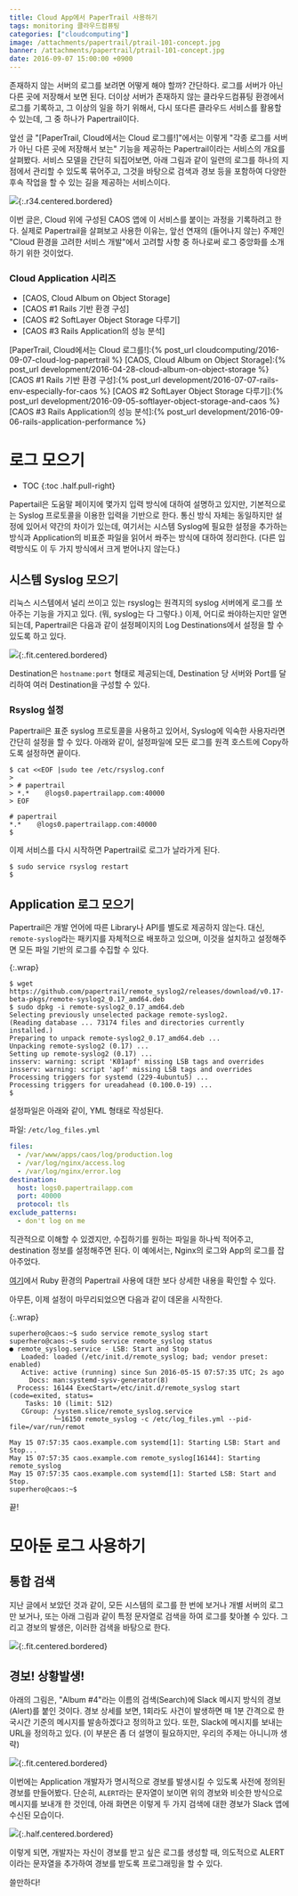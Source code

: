 ```yaml
---
title: Cloud App에서 PaperTrail 사용하기
tags: monitoring 클라우드컴퓨팅
categories: ["cloudcomputing"]
image: /attachments/papertrail/ptrail-101-concept.jpg
banner: /attachments/papertrail/ptrail-101-concept.jpg
date: 2016-09-07 15:00:00 +0900
---
```

존재하지 않는 서버의 로그를 보려면 어떻게 해야 할까? 간단하다. 로그를
서버가 아닌 다른 곳에 저장해서 보면 된다. 더이상 서버가 존재하지 않는
클라우드컴퓨팅 환경에서 로그를 기록하고, 그 이상의 일을 하기 위해서,
다시 또다른 클라우드 서비스를 활용할 수 있는데, 그 중 하나가
Papertrail이다.


앞선 글 "[PaperTrail, Cloud에서는 Cloud 로그를!]"에서는 이렇게 "각종
로그를 서버가 아닌 다른 곳에 저장해서 보는" 기능을 제공하는
Papertrail이라는 서비스의 개요를 살펴봤다.  서비스 모델을 간단히
되집어보면, 아래 그림과 같이 일련의 로그를 하나의 지점에서 관리할 수
있도록 묶어주고, 그것을 바탕으로 검색과 경보 등을 포함하여 다양한 후속
작업을 할 수 있는 길을 제공하는 서비스이다.

![](/attachments/papertrail/ptrail-101-concept.jpg){:.r34.centered.bordered}

이번 글은, Cloud 위에 구성된 CAOS 앱에 이 서비스를 붙이는 과정을
기록하려고 한다. 실제로 Papertrail을 살펴보고 사용한 이유는, 앞선
연재의 (들어나지 않는) 주제인 "Cloud 환경을 고려한 서비스 개발"에서
고려할 사항 중 하나로써 로그 중앙화를 소개하기 위한 것이었다.

### Cloud Application 시리즈

* [CAOS, Cloud Album on Object Storage]
* [CAOS #1 Rails 기반 환경 구성]
* [CAOS #2 SoftLayer Object Storage 다루기]
* [CAOS #3 Rails Application의 성능 분석]

[PaperTrail, Cloud에서는 Cloud 로그를!]:{% post_url cloudcomputing/2016-09-07-cloud-log-papertrail %}
[CAOS, Cloud Album on Object Storage]:{% post_url development/2016-04-28-cloud-album-on-object-storage %}
[CAOS #1 Rails 기반 환경 구성]:{% post_url development/2016-07-07-rails-env-especially-for-caos %}
[CAOS #2 SoftLayer Object Storage 다루기]:{% post_url development/2016-09-05-softlayer-object-storage-and-caos %}
[CAOS #3 Rails Application의 성능 분석]:{% post_url development/2016-09-06-rails-application-performance %}

# 로그 모으기

* TOC
{:toc .half.pull-right}

Papertail은 도움말 페이지에 몇가지 입력 방식에 대하여 설명하고 있지만,
기본적으로는 Syslog 프로토콜을 이용한 입력을 기반으로 한다. 통신 방식
자체는 동일하지만 설정에 있어서 약간의 차이가 있는데, 여기서는 시스템
Syslog에 필요한 설정을 추가하는 방식과 Application의 비표준 파일을
읽어서 쏴주는 방식에 대하여 정리한다. (다른 입력방식도 이 두 가지
방식에서 크게 벋어나지 않는다.)

## 시스템 Syslog 모으기

리눅스 시스템에서 널리 쓰이고 있는 rsyslog는 원격지의 syslog 서버에게
로그를 쏘아주는 기능을 가지고 있다. (뭐, syslog는 다 그렇다.) 이제,
어디로 쏴야하는지만 알면 되는데, Papertrail은 다음과 같이 설정페이지의
Log Destinations에서 설정을 할 수 있도록 하고 있다.

![](/attachments/papertrail/ptrail-405-destinations.png){:.fit.centered.bordered}

Destination은 `hostname:port` 형태로 제공되는데, Destination 당 서버와
Port를 달리하여 여러 Destination을 구성할 수 있다.

### Rsyslog 설정

Papertrail은 표준 syslog 프로토콜을 사용하고 있어서, Syslog에 익숙한
사용자라면 간단히 설정을 할 수 있다. 아래와 같이, 설정파일에 모든 로그를
원격 호스트에 Copy하도록 설정하면 끝이다.

```console
$ cat <<EOF |sudo tee /etc/rsyslog.conf
> 
> # papertrail
> *.*    @logs0.papertrailapp.com:40000
> EOF

# papertrail
*.*    @logs0.papertrailapp.com:40000
$ 
```

이제 서비스를 다시 시작하면 Papertrail로 로그가 날라가게 된다.

```console
$ sudo service rsyslog restart
$ 
```

## Application 로그 모으기

Papertrail은 개발 언어에 따른 Library나 API를 별도로 제공하지 않는다.
대신, `remote-syslog`라는 패키지를 자체적으로 배포하고 있으며, 이것을
설치하고 설정해주면 모든 파일 기반의 로그를 수집할 수 있다.

{:.wrap}
```console
$ wget https://github.com/papertrail/remote_syslog2/releases/download/v0.17-beta-pkgs/remote-syslog2_0.17_amd64.deb
$ sudo dpkg -i remote-syslog2_0.17_amd64.deb 
Selecting previously unselected package remote-syslog2.
(Reading database ... 73174 files and directories currently installed.)
Preparing to unpack remote-syslog2_0.17_amd64.deb ...
Unpacking remote-syslog2 (0.17) ...
Setting up remote-syslog2 (0.17) ...
insserv: warning: script 'K01apf' missing LSB tags and overrides
insserv: warning: script 'apf' missing LSB tags and overrides
Processing triggers for systemd (229-4ubuntu5) ...
Processing triggers for ureadahead (0.100.0-19) ...
$ 
```

설정파일은 아래와 같이, YML 형태로 작성된다.

파일: `/etc/log_files.yml`

```yml
files:
  - /var/www/apps/caos/log/production.log
  - /var/log/nginx/access.log
  - /var/log/nginx/error.log
destination:
  host: logs0.papertrailapp.com
  port: 40000
  protocol: tls
exclude_patterns:
  - don't log on me
```

직관적으로 이해할 수 있겠지만, 수집하기를 원하는 파일을 하나씩 적어주고,
destination 정보를 설정해주면 된다. 이 예에서는, Nginx의 로그와 App의
로그를 잡아주었다.

[여기](http://help.papertrailapp.com/kb/configuration/configuring-centralized-logging-from-ruby-on-rails-apps/)에서 Ruby 환경의 Papertrail 사용에 대한
보다 상세한 내용을 확인할 수 있다.

아무튼, 이제 설정이 마무리되었으면 다음과 같이 데몬을 시작한다.

{:.wrap}
```console
superhero@caos:~$ sudo service remote_syslog start
superhero@caos:~$ sudo service remote_syslog status
● remote_syslog.service - LSB: Start and Stop
   Loaded: loaded (/etc/init.d/remote_syslog; bad; vendor preset: enabled)
   Active: active (running) since Sun 2016-05-15 07:57:35 UTC; 2s ago
     Docs: man:systemd-sysv-generator(8)
  Process: 16144 ExecStart=/etc/init.d/remote_syslog start (code=exited, status=
    Tasks: 10 (limit: 512)
   CGroup: /system.slice/remote_syslog.service
           └─16150 remote_syslog -c /etc/log_files.yml --pid-file=/var/run/remot

May 15 07:57:35 caos.example.com systemd[1]: Starting LSB: Start and Stop...
May 15 07:57:35 caos.example.com remote_syslog[16144]: Starting remote_syslog
May 15 07:57:35 caos.example.com systemd[1]: Started LSB: Start and Stop.
superhero@caos:~$ 
```

끝!




# 모아둔 로그 사용하기

## 통합 검색

지난 글에서 보았던 것과 같이, 모든 시스템의 로그를 한 번에 보거나 개별
서버의 로그만 보거나, 또는 아래 그림과 같이 특정 문자열로 검색을 하여
로그를 찾아볼 수 있다. 그리고 경보의 발생은, 이러한 검색을 바탕으로 한다.

![](/attachments/papertrail/ptrail-210-filtered.png){:.fit.centered.bordered}

## 경보! 상황발생!

아래의 그림은, "Album #4"라는 이름의 검색(Search)에 Slack 메시지 방식의
경보(Alert)를 붙인 것이다. 경보 상세를 보면, 1회라도 사건이 발생하면 매
1분 간격으로 한국시간 기준의 메시지를 발송하겠다고 정의하고 있다. 또한,
Slack에 메시지를 보내는 URL을 정의하고 있다. (이 부분은 좀 더 설명이
필요하지만, 우리의 주제는 아니니까 생략)

![](/attachments/papertrail/ptrail-321-alert-edit.png){:.fit.centered.bordered}

이번에는 Application 개발자가 명시적으로 경보를 발생시킬 수 있도록
사전에 정의된 경보를 만들어봤다. 단순히, `ALERT`라는 문자열이 보이면
위의 경보와 비슷한 방식으로 메시지를 보내개 한 것인데, 아래 화면은
이렇게 두 가지 검색에 대한 경보가 Slack 앱에 수신된 모습이다.

![](/attachments/papertrail/ptrail-slack-alert.png){:.half.centered.bordered}

이렇게 되면, 개발자는 자신이 경보를 받고 싶은 로그를 생성할 때,
의도적으로 ALERT이라는 문자열을 추가하여 경보를 받도록 프로그래밍을
할 수 있다.


쓸만하다!
